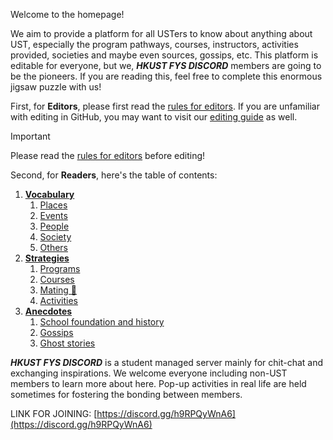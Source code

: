 Welcome to the homepage!

We aim to provide a platform for all USTers to know about anything about UST, especially the program pathways, courses, instructors, activities provided, societies and maybe even sources, gossips, etc. This platform is editable for everyone, but we, ***HKUST FYS DISCORD*** members are going to be the pioneers. If you are reading this, feel free to complete this enormous jigsaw puzzle with us!

First, for **Editors**, please first read the [rules for editors]. If you are unfamiliar with editing in GitHub, you may want to visit our [editing guide]() as well.

> [!IMPORTANT]
> 
> Please read the [rules for editors] before editing!

Second, for **Readers**, here's the table of contents:
1. __[Vocabulary]()__
   1. [Places](places/places_list)
   2. [Events]()
   3. [People]()
   4. [Society]()
   5. [Others]()
2. __[Strategies]()__
   1. [Programs]()
   2. [Courses]()
   3. [Mating 👀]()
   4. [Activities]()
3. __[Anecdotes]()__
   1. [School foundation and history]()
   2. [Gossips]()
   3. [Ghost stories]()


***HKUST FYS DISCORD*** is a student managed server mainly for chit-chat and exchanging inspirations. We welcome everyone including non-UST members to learn more about here. Pop-up activities in real life are held sometimes for fostering the bonding between members. 

LINK FOR JOINING: [https://discord.gg/h9RPQyWnA6](https://discord.gg/h9RPQyWnA6)

[Rules for editors]: /meta/index

